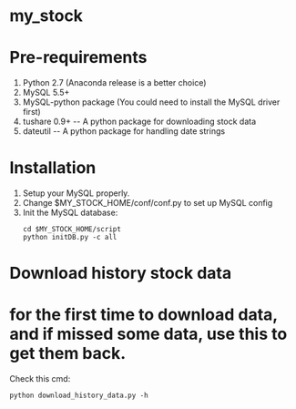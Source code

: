 # my_stock

# Pre-requirements
1. Python 2.7 (Anaconda release is a better choice)
2. MySQL 5.5+
3. MySQL-python package (You could need to install the MySQL driver first)
4. tushare 0.9+ -- A python package for downloading stock data
5. dateutil -- A python package for handling date strings

# Installation
1. Setup your MySQL properly.
2. Change $MY_STOCK_HOME/conf/conf.py to set up MySQL config
3. Init the MySQL database:  
   ```
   cd $MY_STOCK_HOME/script
   python initDB.py -c all
   ```

# Download history stock data
# for the first time to download data, and if missed some data, use this to get them back.
Check this cmd:  
```
python download_history_data.py -h
```

